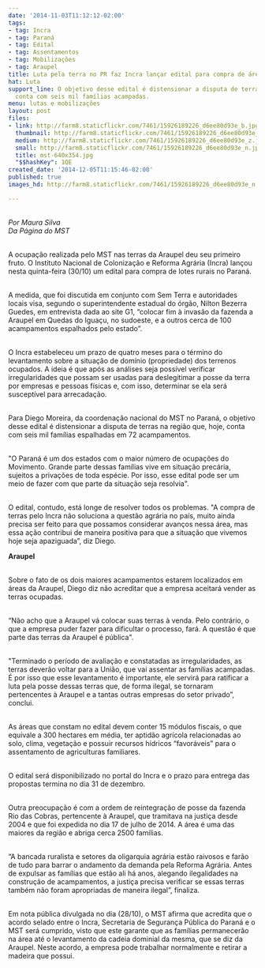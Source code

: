 ```yaml
---
date: '2014-11-03T11:12:12-02:00'
tags:
- tag: Incra
- tag: Paraná
- tag: Edital
- tag: Assentamentos
- tag: Mobilizações
- tag: Araupel
title: Luta pela terra no PR faz Incra lançar edital para compra de áreas ocupadas
hat: Luta
support_line: O objetivo desse edital é distensionar a disputa de terras na região,  que
  conta com seis mil famílias acampadas.
menu: lutas e mobilizações
layout: post
files:
- link: http://farm8.staticflickr.com/7461/15926189226_d6ee80d93e_b.jpg
  thumbnail: http://farm8.staticflickr.com/7461/15926189226_d6ee80d93e_t.jpg
  medium: http://farm8.staticflickr.com/7461/15926189226_d6ee80d93e_z.jpg
  small: http://farm8.staticflickr.com/7461/15926189226_d6ee80d93e_n.jpg
  title: mst-640x354.jpg
  "$$hashKey": 1QE
created_date: '2014-12-05T11:15:46-02:00'
published: true
images_hd: http://farm8.staticflickr.com/7461/15926189226_d6ee80d93e_n.jpg

---
```

<p><br />
<em>Por Maura Silva<br />
Da P&aacute;gina do MST</em><br />
&nbsp;</p>

<p>A ocupa&ccedil;&atilde;o realizada pelo MST nas terras da Araupel deu seu primeiro fruto. O Instituto Nacional de Coloniza&ccedil;&atilde;o e Reforma Agr&aacute;ria (Incra) lan&ccedil;ou nesta quinta-feira (30/10) um edital para compra de lotes rurais no Paran&aacute;.<br />
&nbsp;</p>

<p>A medida, que foi discutida em conjunto com Sem Terra e autoridades locais visa, segundo o superintendente estadual do &oacute;rg&atilde;o, Nilton Bezerra Guedes, em entrevista dada ao site G1, &ldquo;colocar fim &agrave; invas&atilde;o da fazenda a Araupel em Quedas do Igua&ccedil;u, no sudoeste, e a outros cerca de 100 acampamentos espalhados pelo estado&rdquo;.<br />
&nbsp;</p>

<p>O Incra estabeleceu um prazo de quatro meses para o t&eacute;rmino do levantamento sobre a situa&ccedil;&atilde;o de dom&iacute;nio (propriedade) dos terrenos ocupados. A ideia &eacute; que ap&oacute;s as an&aacute;lises seja poss&iacute;vel verificar irregularidades que possam ser usadas para deslegitimar a posse da terra por empresas e pessoas f&iacute;sicas e, com isso, determinar se ela ser&aacute; suscept&iacute;vel para arrecada&ccedil;&atilde;o.</p>

<p><br />
Para Diego Moreira, da coordena&ccedil;&atilde;o nacional do MST no Paran&aacute;, o objetivo desse edital &eacute; distensionar a disputa de terras na regi&atilde;o que, hoje, conta com seis mil fam&iacute;lias espalhadas em 72 acampamentos.<br />
&nbsp;</p>

<p>&quot;O Paran&aacute; &eacute; um dos estados com o maior n&uacute;mero de ocupa&ccedil;&otilde;es do Movimento. Grande parte dessas fam&iacute;lias vive em situa&ccedil;&atilde;o prec&aacute;ria, sujeitos a priva&ccedil;&otilde;es de toda esp&eacute;cie. Por isso, esse edital pode ser um meio de fazer com que parte da situa&ccedil;&atilde;o seja resolvia&quot;.<br />
&nbsp;</p>

<p>O edital, contudo, est&aacute; longe de resolver todos os problemas. &quot;A compra de terras pelo Incra n&atilde;o soluciona a quest&atilde;o agr&aacute;ria no pa&iacute;s, muito ainda precisa ser feito para que possamos considerar avan&ccedil;os nessa &aacute;rea, mas essa a&ccedil;&atilde;o contribui de maneira positiva para que a situa&ccedil;&atilde;o que vivemos hoje seja apaziguada&rdquo;, diz Diego.</p>

<p><strong>Araupel</strong><br />
&nbsp;</p>

<p>Sobre o fato de os dois maiores acampamentos estarem localizados em &aacute;reas da Araupel, Diego diz n&atilde;o acreditar que a empresa aceitar&aacute; vender as terras ocupadas.<br />
&nbsp;</p>

<p>&ldquo;N&atilde;o acho que a Araupel v&aacute; colocar suas terras &agrave; venda. Pelo contr&aacute;rio, o que a empresa puder fazer para dificultar o processo, far&aacute;. A quest&atilde;o &eacute; que parte das terras da Araupel &eacute; p&uacute;blica&quot;.<br />
&nbsp;</p>

<p>&quot;Terminado o per&iacute;odo de avalia&ccedil;&atilde;o e constatadas as irregularidades, as terras dever&atilde;o voltar para a Uni&atilde;o, que vai assentar as fam&iacute;lias acampadas. &Eacute; por isso que esse levantamento &eacute; importante, ele servir&aacute; para ratificar a luta pela posse dessas terras que, de forma ilegal, se tornaram pertencentes &agrave; Araupel e a tantas outras empresas do setor privado&rdquo;, conclui.<br />
&nbsp;</p>

<p>As &aacute;reas que constam no edital devem conter 15 m&oacute;dulos fiscais, o que equivale a 300 hectares em m&eacute;dia, ter aptid&atilde;o agr&iacute;cola relacionadas ao solo, clima, vegeta&ccedil;&atilde;o e possuir recursos h&iacute;dricos &ldquo;favor&aacute;veis&rdquo; para o assentamento de agriculturas familiares.<br />
&nbsp;</p>

<p>O edital ser&aacute; disponibilizado no portal do Incra e o prazo para entrega das propostas termina no dia 31 de dezembro.<br />
&nbsp;</p>

<p>Outra preocupa&ccedil;&atilde;o &eacute; com a ordem de reintegra&ccedil;&atilde;o de posse da fazenda Rio das Cobras, pertencente &agrave; Araupel, que tramitava na justi&ccedil;a desde 2004 e que foi expedida no dia 17 de julho de 2014. A &aacute;rea &eacute; uma das maiores da regi&atilde;o e abriga cerca 2500 fam&iacute;lias.<br />
&nbsp;</p>

<p>&ldquo;A bancada ruralista e setores da oligarquia agr&aacute;ria est&atilde;o raivosos e far&atilde;o de tudo para barrar o andamento da demanda pela Reforma Agr&aacute;ria. Antes de expulsar as fam&iacute;lias que est&atilde;o ali h&aacute; anos, alegando ilegalidades na constru&ccedil;&atilde;o de acampamentos, a justi&ccedil;a precisa verificar se essas terras tamb&eacute;m n&atilde;o foram apropriadas de maneira ilegal&rdquo;, finaliza.<br />
&nbsp;</p>

<p>Em nota p&uacute;blica divulgada no dia (28/10), o MST afirma que acredita que o acordo selado entre o Incra, Secretaria de Seguran&ccedil;a P&uacute;blica do Paran&aacute; e o MST ser&aacute; cumprido, visto que este garante que as fam&iacute;lias permanecer&atilde;o na &aacute;rea at&eacute; o levantamento da cadeia dominial da mesma, que se diz da Araupel. Neste acordo, a empresa pode trabalhar normalmente e retirar a madeira que possui.</p>
